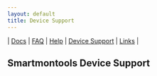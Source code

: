 ```yaml
---
layout: default
title: Device Support
---
```


| [Docs](/docs.html) | [FAQ](/faq.html) | [Help](/help.html) | [Device Support](/devices.html) | [Links](/links.html) | 

## Smartmontools Device Support
